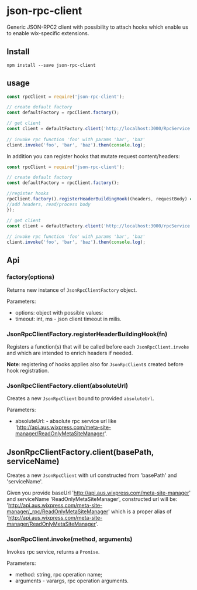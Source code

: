 # json-rpc-client

Generic JSON-RPC2 client with possibility to attach hooks which enable us to enable wix-specific extensions.

## Install

```
npm install --save json-rpc-client 
```

## usage

```js
const rpcClient = require('json-rpc-client');

// create default factory
const defaultFactory = rpcClient.factory();

// get client
const client = defaultFactory.client('http://localhost:3000/RpcService');
    
// invoke rpc function 'foo' with params 'bar', 'baz'
client.invoke('foo', 'bar', 'baz').then(console.log);
```

In addition you can register hooks that mutate request content/headers:

```js
const rpcClient = require('json-rpc-client');

// create default factory
const defaultFactory = rpcClient.factory();

//register hooks
rpcClient.factory().registerHeaderBuildingHook((headers, requestBody) => {
//add headers, read/process body
});

// get client
const client = defaultFactory.client('http://localhost:3000/rpcService');
    
// invoke rpc function 'foo' with params 'bar', 'baz'
client.invoke('foo', 'bar', 'baz').then(console.log);
```

## Api

### factory(options)
Returns new instance of `JsonRpcClientFactory` object.

Parameters:
 - options: object with possible values:
  - timeout: int, ms - json client timeout in milis.

### JsonRpcClientFactory.registerHeaderBuildingHook(fn)
Registers a function(s) that will be called before each `JsonRpcClient.invoke` and which are intended to enrich headers if needed.

**Note**: registering of hooks applies also for `JsonRpcClient`s created before hook registration.

### JsonRpcClientFactory.client(absoluteUrl)
Creates a new `JsonRpcClient` bound to provided `absoluteUrl`.

Parameters:
 - absoluteUrl: - absolute rpc service url like 'http://api.aus.wixpress.com/meta-site-manager/ReadOnlyMetaSiteManager'.

## JsonRpcClientFactory.client(basePath, serviceName)
Creates a new `JsonRpcClient` with url constructed from 'basePath' and 'serviceName'.

Given you provide baseUrl 'http://api.aus.wixpress.com/meta-site-manager' and serviceName 'ReadOnlyMetaSiteManager', constructed url will be: 'http://api.aus.wixpress.com/meta-site-manager/_rpc/ReadOnlyMetaSiteManager' which is a proper alias of 'http://api.aus.wixpress.com/meta-site-manager/ReadOnlyMetaSiteManager'.
 
### JsonRpcClient.invoke(method, arguments)
Invokes rpc service, returns a `Promise`.

Parameters:
 - method: string, rpc operation name;
 - arguments - varargs, rpc operation arguments.